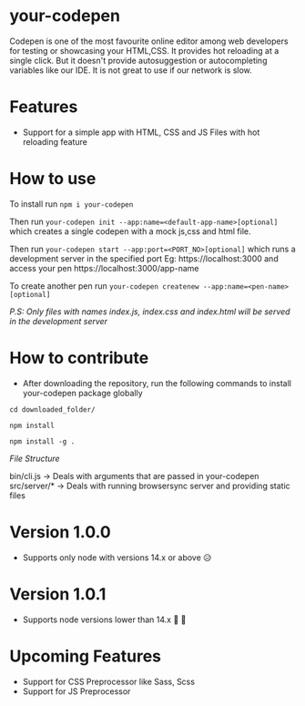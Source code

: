 # your-codepen
Codepen is one of the most favourite online editor among web developers for testing or showcasing your HTML,CSS. 
It provides hot reloading at a single click. But it doesn't provide autosuggestion or autocompleting variables like our IDE. 
It is not great to use if our network is slow. 

# Features
- Support for a simple app with HTML, CSS and JS Files with hot reloading feature


# How to use

To install run
`npm i your-codepen`

Then run `your-codepen init --app:name=<default-app-name>[optional]` which creates a single codepen with a mock js,css and html file.

Then run `your-codepen start --app:port=<PORT_NO>[optional]` which runs a development server in the specified port
Eg: https://localhost:3000  and access your pen https://localhost:3000/app-name

To create another pen run `your-codepen createnew --app:name=<pen-name>[optional]` 

*P.S: Only files with names index.js, index.css and index.html will be served in the development server*

# How to contribute

- After downloading the repository, run the following commands to install your-codepen package globally

`cd downloaded_folder/`

`npm install`

`npm install -g .`

*File Structure*

bin/cli.js -> Deals with arguments that are passed in your-codepen 
src/server/* -> Deals with running browsersync server and providing static files 

# Version 1.0.0

- Supports only node with versions 14.x or above 😥

# Version 1.0.1

- Supports node versions lower than 14.x 🥳 🎉


# Upcoming Features
- Support for CSS Preprocessor like Sass, Scss
- Support for JS Preprocessor